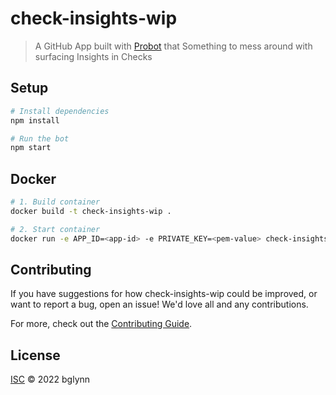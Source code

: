 # check-insights-wip

> A GitHub App built with [Probot](https://github.com/probot/probot) that Something to mess around with surfacing Insights in Checks

## Setup

```sh
# Install dependencies
npm install

# Run the bot
npm start
```

## Docker

```sh
# 1. Build container
docker build -t check-insights-wip .

# 2. Start container
docker run -e APP_ID=<app-id> -e PRIVATE_KEY=<pem-value> check-insights-wip
```

## Contributing

If you have suggestions for how check-insights-wip could be improved, or want to report a bug, open an issue! We'd love all and any contributions.

For more, check out the [Contributing Guide](CONTRIBUTING.md).

## License

[ISC](LICENSE) © 2022 bglynn
